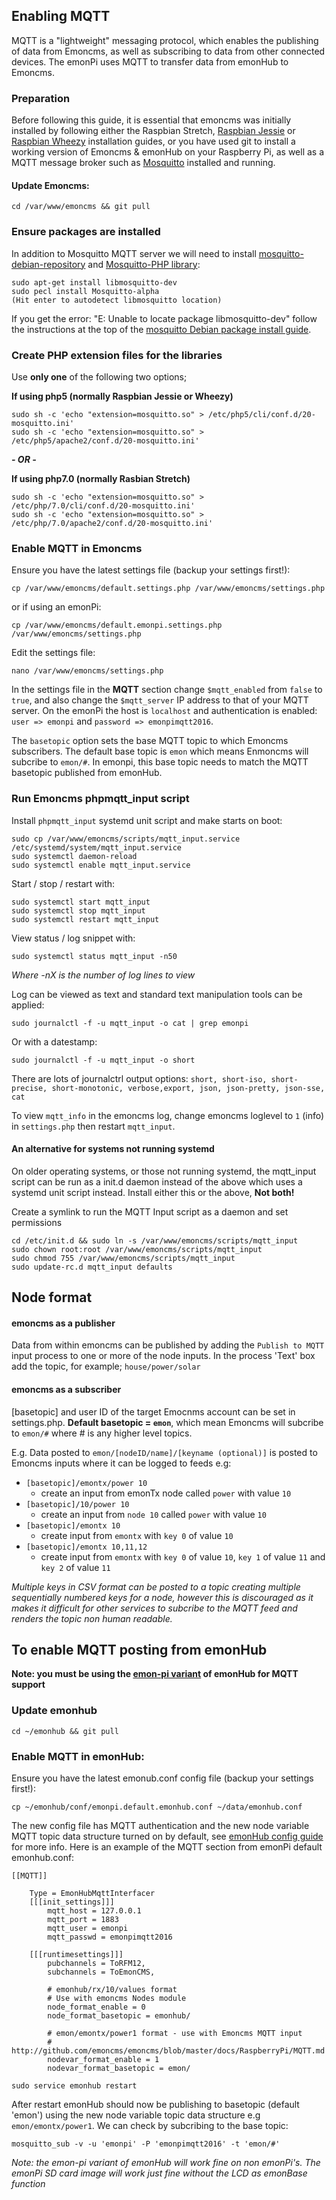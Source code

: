 ## Enabling MQTT
MQTT is a "lightweight" messaging protocol, which enables the publishing of data from Emoncms, as well as subscribing to data from other connected devices. The emonPi uses MQTT to transfer data from emonHub to Emoncms.

### Preparation

Before following this guide, it is essential that emoncms was initially installed by following either the Raspbian Stretch, [Raspbian Jessie](readme.md) or [Raspbian Wheezy](install_Wheezy.md) installation guides, or you have used git to install a working version of Emoncms & emonHub on your Raspberry Pi, as well as a MQTT message broker such as [Mosquitto](http://mosquitto.org/) installed and running.

#### Update Emoncms:

    cd /var/www/emoncms && git pull

### Ensure packages are installed

In addition to Mosquitto MQTT server we will need to install [mosquitto-debian-repository]( http://mosquitto.org/2013/01/mosquitto-debian-repository) and [Mosquitto-PHP library](https://github.com/mgdm/Mosquitto-PHP):

    sudo apt-get install libmosquitto-dev
    sudo pecl install Mosquitto-alpha
    (​Hit enter to autodetect libmosquitto location)
    
If you get the error: "E: Unable to locate package libmosquitto-dev" follow the instructions at the top of the [mosquitto Debian package install guide](http://mosquitto.org/2013/01/mosquitto-debian-repository). 

### Create PHP extension files for the libraries

Use **only one** of the following two options;

**If using php5 (normally Raspbian Jessie or Wheezy)**

    sudo sh -c 'echo "extension=mosquitto.so" > /etc/php5/cli/conf.d/20-mosquitto.ini'
    sudo sh -c 'echo "extension=mosquitto.so" > /etc/php5/apache2/conf.d/20-mosquitto.ini'
    
***- OR -***

**If using php7.0 (normally Rasbian Stretch)**

    sudo sh -c 'echo "extension=mosquitto.so" > /etc/php/7.0/cli/conf.d/20-mosquitto.ini'
    sudo sh -c 'echo "extension=mosquitto.so" > /etc/php/7.0/apache2/conf.d/20-mosquitto.ini'

### Enable MQTT in Emoncms

Ensure you have the latest settings file (backup your settings first!):

    cp /var/www/emoncms/default.settings.php /var/www/emoncms/settings.php

or if using an emonPi:

    cp /var/www/emoncms/default.emonpi.settings.php /var/www/emoncms/settings.php

Edit the settings file:

    nano /var/www/emoncms/settings.php

In the settings file in the **MQTT** section change `$mqtt_enabled` from `false` to `true`, and also change the `$mqtt_server` IP address to that of your MQTT server. On the emonPi the host is `localhost` and authentication is enabled: `user => emonpi` and `password => emonpimqtt2016`.

The `basetopic` option sets the base MQTT topic to which Emoncms subscribers. The default base topic is `emon` which means Enmoncms will subcribe to `emon/#`. In emonpi, this base topic needs to match the MQTT basetopic published from emonHub.

### Run Emoncms phpmqtt_input script

Install `phpmqtt_input` systemd unit script and make starts on boot: 

```
sudo cp /var/www/emoncms/scripts/mqtt_input.service /etc/systemd/system/mqtt_input.service
sudo systemctl daemon-reload
sudo systemctl enable mqtt_input.service
```

Start / stop / restart with:

```
sudo systemctl start mqtt_input
sudo systemctl stop mqtt_input    
sudo systemctl restart mqtt_input
```

View status / log snippet with:

`sudo systemctl status mqtt_input -n50`

*Where -nX is the number of log lines to view* 

Log can be viewed as text and standard text manipulation tools can be applied: 

`sudo journalctl -f -u mqtt_input -o cat | grep emonpi`

Or with a datestamp:

`sudo journalctl -f -u mqtt_input -o short`

There are lots of journalctrl output options: `short, short-iso, short-precise, short-monotonic, verbose,export, json, json-pretty, json-sse, cat`

To view `mqtt_info` in the emoncms log, change emoncms loglevel to `1` (info) in `settings.php` then restart `mqtt_input`. 

#### An alternative for systems not running systemd

On older operating systems, or those not running systemd, the mqtt_input script can be run as a init.d daemon instead of the above which uses a systemd unit script instead. Install either this or the above, **Not both!**

Create a symlink to run the MQTT Input script as a daemon and set permissions
```
cd /etc/init.d && sudo ln -s /var/www/emoncms/scripts/mqtt_input
sudo chown root:root /var/www/emoncms/scripts/mqtt_input
sudo chmod 755 /var/www/emoncms/scripts/mqtt_input
sudo update-rc.d mqtt_input defaults
```
## Node format

#### emoncms as a publisher

Data from within emoncms can be published by adding the `Publish to MQTT` input process to one or more of the node inputs.
In the process 'Text' box add the topic, for example; `house/power/solar`

#### emoncms as a subscriber

[basetopic] and user ID of the target Emocnms account can be set in settings.php. **Default basetopic = `emon`**, which mean Emoncms will subcribe to `emon/#` where # is any higher level topics.

E.g. Data posted to `emon/[nodeID/name]/[keyname (optional)]` is posted to Emoncms inputs where it can be logged to feeds e.g:

* `[basetopic]/emontx/power 10`
    * create an input from emonTx node called `power` with value `10`  
* `[basetopic]/10/power 10`
    * create an input from `node 10` called `power` with value `10`
* `[basetopic]/emontx 10`
    * create input from `emontx` with `key 0` of value `10`
* `[basetopic]/emontx 10,11,12`
    * create input from `emontx` with `key 0` of value `10`, `key 1` of value `11` and `key 2` of value `11`

*Multiple keys in CSV format can be posted to a topic creating multiple sequentially numbered keys for a node, however this is discouraged as it makes it difficult for other services to subcribe to the MQTT feed and renders the topic non human readable.*

## To enable MQTT posting from emonHub

**Note: you must be using the [emon-pi variant](https://github.com/openenergymonitor/emonhub) of emonHub for MQTT support**

### Update emonhub

    cd ~/emonhub && git pull

### Enable MQTT in emonHub:

Ensure you have the latest emonub.conf config file (backup your settings first!):

    cp ~/emonhub/conf/emonpi.default.emonhub.conf ~/data/emonhub.conf

The new config file has MQTT authentication and the new node variable MQTT topic data structure turned on by default, see [emonHub config guide](http://github.com/openenergymonitor/emonhub/blob/emon-pi/configuration.md) for more info. Here is an example of the MQTT section from emonPi default emonhub.conf:

```
[[MQTT]]

    Type = EmonHubMqttInterfacer
    [[[init_settings]]]
        mqtt_host = 127.0.0.1
        mqtt_port = 1883
        mqtt_user = emonpi
        mqtt_passwd = emonpimqtt2016

    [[[runtimesettings]]]
        pubchannels = ToRFM12,
        subchannels = ToEmonCMS,

        # emonhub/rx/10/values format
        # Use with emoncms Nodes module
        node_format_enable = 0
        node_format_basetopic = emonhub/

        # emon/emontx/power1 format - use with Emoncms MQTT input
        # http://github.com/emoncms/emoncms/blob/master/docs/RaspberryPi/MQTT.md
        nodevar_format_enable = 1
        nodevar_format_basetopic = emon/
```


    sudo service emonhub restart

After restart emonHub should now be publishing to basetopic (default 'emon') using the new node variable topic data structure e.g `emon/emontx/power1`. We can check by subcribing to the base topic:

    mosquitto_sub -v -u 'emonpi' -P 'emonpimqtt2016' -t 'emon/#'

*Note: the emon-pi variant of emonHub will work fine on non emonPi's. The emonPi SD card image will work just fine without the LCD as emonBase function*
